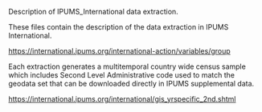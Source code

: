 Description of IPUMS_International data extraction.

These files contain the description of the data extraction in IPUMS International. 

https://international.ipums.org/international-action/variables/group

Each extraction generates a multitemporal country wide census sample which includes Second Level Administrative code used to match the geodata set that can be downloaded directly in IPUMS supplemental data.

https://international.ipums.org/international/gis_yrspecific_2nd.shtml 


